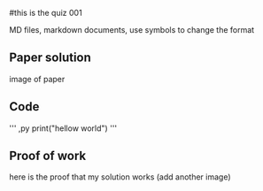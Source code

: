 #this is the quiz 001 


MD files, markdown documents, use symbols to change the format

## Paper solution 
image of paper 

## Code 
'''
    ,py
  print("hellow world")
''' 

## Proof of work 
here is the proof that my solution works (add another image)
